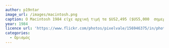 ```yaml
---
author: p19ntar
image_url: /images/macintosh.png
caption: Ο Macintosh 1984 είχε αρχική τιμή τα $US2,495 ($US5,000  σημερινά) περιείχε δύο προγράμματα, το MacWrite και το MacPaint και ξεχώρισε λόγω του επαναστατικού γραφικού περιβάλλοντος που είχε.
year: 1984
licence url: 'https://www.flickr.com/photos/pixelvale/156946375/in/photolist-eSoFZ-AiEmf-KZMjN-7dDHWp-4Kq4Db-4Kq4BQ-4Kq4GY-4Kq4Gw-4KkMhB-4KkMeH-4KkMgx-4KkMir-KZMoL-nc6X9f-7J8pRq-4qi43j-goMU4-65r1Ss-5jTEMK-yDNGD-5VYYbG-5VUCE4-5VUCJi-5VUCzT-2igrzcz-5VUCw2-5VUCyP-5VUCD4-5VUCvK-5VUCwM-5VYY3u-5VYXZ5-5VUCZg-5VYXYL-goMVR-5VYXXW-5VUCVB-5VYYaf-9R434S-5VYXZq-5VYYmG-5VYYhs-5VYXUw-5VYYef-5VUCUV-5VUCWv-5VYXU1-5VbPKh-5VUCXZ-21ZXpKQ'
categories:
  - Ορισμός 
---
```


